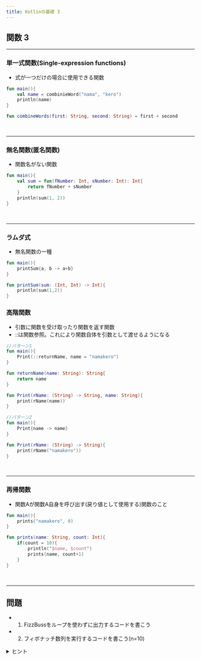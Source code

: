 ```yaml
---
title: Kotlinの基礎 3
---
```


## 関数 3

---

### 単一式関数(Single-expression functions)

- 式が一つだけの場合に使用できる関数

```kotlin
fun main(){
    val name = combinieWord("nama", "kero")
    println(name)
}

fun combineWords(first: String, second: String) = first + second
```

<br/>

---

### 無名関数(匿名関数)

- 関数名がない関数

```kotlin
fun main(){
    val sum = fun(fNumber: Int, sNumber: Int): Int{
        return fNumber + sNumber
    }
    println(sum(1, 2))
}
```

<br/>

---

### ラムダ式

- 無名関数の一種

```kotlin
fun main(){
    printSum{a, b -> a+b}
}

fun printSum(sum: (Int, Int) -> Int){
    println(sum(1,2))
}
```

### 高階関数

- 引数に関数を受け取ったり関数を返す関数
- ::は関数参照。これにより関数自体を引数として渡せるようになる

```kotlin
//パターン1
fun main(){
    Print(::returnName, name = "namakero")
}

fun returnName(name: String): String{
    return name
}

fun Print(rName: (String) -> String, name: String){
    print(rName(name))
}

//パターン2
fun main(){
    Print{name -> name}
}

fun Print(rName: (String) -> String){
    print(rName("namakero"))
}
```

<br/>

---

### 再帰関数

- 関数Aが関数A自身を呼び出す(戻り値として使用する)関数のこと

```kotlin
fun main(){
    prints("namakero", 0)
}

fun prints(name: String, count: Int){
    if(count = 10){
        println("$name, $count")
        prints(name, count+1)
    }
}
```

<br/>

---

## 問題

- 1. FizzBussをループを使わずに出力するコードを書こう
- 2. フィボナッチ数列を実行するコードを書こう(n=10)

<details>
<summary>ヒント</summary>
1. 再帰関数を利用<br/>
2. A(n+2) = A(n+1) + Anを再帰関数で表現する
